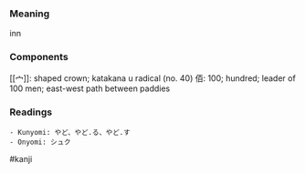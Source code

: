 ### Meaning

inn

### Components

[[宀]]: shaped crown; katakana u radical (no. 40) 佰: 100; hundred; leader of 100 men; east-west path between paddies

### Readings

```
- Kunyomi: やど、やど.る、やど.す
- Onyomi: シュク
```

#kanji